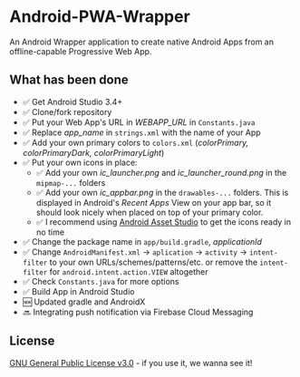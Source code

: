 # Android-PWA-Wrapper

An Android Wrapper application to create native Android Apps from an offline-capable Progressive Web App.

## What has been done
- ✅ Get Android Studio 3.4+
- ✅ Clone/fork repository
- ✅ Put your Web App's URL in _WEBAPP_URL_ in `Constants.java`
- ✅ Replace *app_name* in `strings.xml` with the name of your App
- ✅ Add your own primary colors to `colors.xml` (*colorPrimary, colorPrimaryDark, colorPrimaryLight*)
- ✅ Put your own icons in place:
  - ✅ Add your own _ic_launcher.png_ and _ic_launcher_round.png_ in the `mipmap-...` folders
  - ✅ Add your own _ic_appbar.png_ in the `drawables-...` folders. This is displayed in Android's _Recent Apps_ View on your app bar, so it should look nicely when placed on top of your primary color.
  - ✅ I recommend using [Android Asset Studio](https://romannurik.github.io/AndroidAssetStudio) to get the icons ready in no time
- ✅ Change the package name in `app/build.gradle`, *applicationId*
- ✅ Change `AndroidManifest.xml` -> `aplication` -> `activity` -> `intent-filter` to your own URLs/schemes/patterns/etc. or remove the `intent-filter` for `android.intent.action.VIEW` altogether
- ✅ Check `Constants.java` for more options
- ✅ Build App in Android Studio
- 🆕 Updated gradle and AndroidX
- 🔜 Integrating push notification via Firebase Cloud Messaging

## License
[GNU General Public License v3.0](https://www.gnu.org/licenses/gpl-3.0.en.html) - if you use it, we wanna see it!
